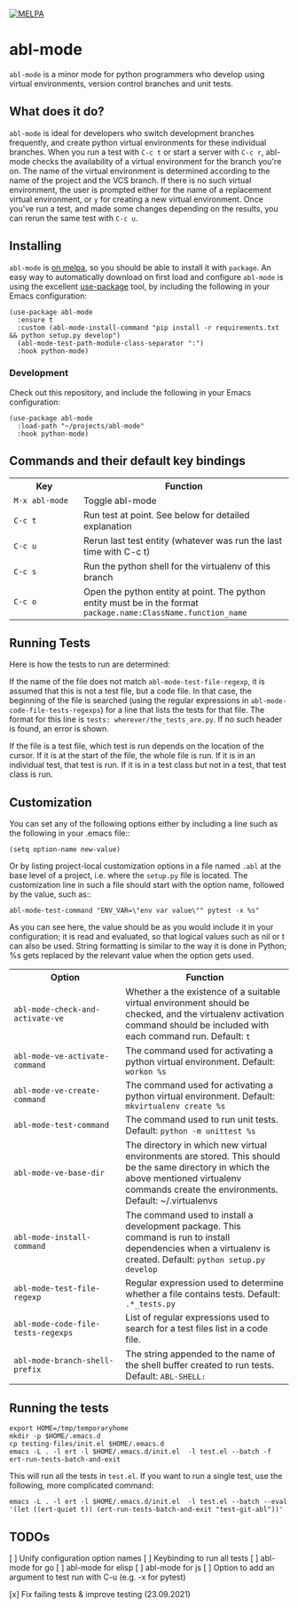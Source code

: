 [![MELPA](https://melpa.org/packages/abl-mode-badge.svg)](https://melpa.org/#/abl-mode)

# abl-mode

`abl-mode` is a minor mode for python programmers who develop using virtual
environments, version control branches and unit tests.

## What does it do?

`abl-mode` is ideal for developers who switch development branches frequently,
and create python virtual environments for these individual branches. When you
run a test with `C-c t` or start a server with `C-c r`, abl-mode checks the
availability of a virtual environment for the branch you're on. The name of the
virtual environment is determined according to the name of the project and the
VCS branch. If there is no such virtual environment, the user is prompted either
for the name of a replacement virtual environment, or `y` for creating a new
virtual environment. Once you've run a test, and made some changes depending on
the results, you can rerun the same test with `C-c u`.

## Installing

`abl-mode` is [on melpa](https://melpa.org/#/abl-mode), so you should be able to
install it with `package`. An easy way to automatically download on first load
and configure `abl-mode` is using the excellent
[use-package](https://github.com/jwiegley/use-package) tool, by including the
following in your Emacs configuration:

```elisp
(use-package abl-mode
  :ensure t
  :custom (abl-mode-install-command "pip install -r requirements.txt && python setup.py develop")
  (abl-mode-test-path-module-class-separator ":")
  :hook python-mode)
```

### Development

Check out this repository, and include the following in your Emacs configuration:

```elisp
(use-package abl-mode
  :load-path "~/projects/abl-mode"
  :hook python-mode)
```

## Commands and their default key bindings

<table>
<tr><th width="25%">Key</th><th>Function</th></tr>
<tr><td><code>M-x abl-mode</code></td><td>Toggle abl-mode</td></tr>
<tr><td><code>C-c t</code></td><td>Run test at point. See below for detailed explanation</td></tr>
<tr><td><code>C-c u</code></td><td>Rerun last test entity (whatever was run the last time with C-c t)</td></tr>
<tr><td><code>C-c s</code></td><td>Run the python shell for the virtualenv of this branch</td></tr>
<tr><td><code>C-c o</code></td><td>Open the python entity at point. The python entity must be in the format <code>package.name:ClassName.function_name</code></td></tr>
</table>

## Running Tests

Here is how the tests to run are determined:

If the name of the file does not match `abl-mode-test-file-regexp`, it is
assumed that this is not a test file, but a code file. In that case, the
beginning of the file is searched (using the regular expressions in
`abl-mode-code-file-tests-regexps`) for a line that lists the tests for that
file. The format for this line is `tests: wherever/the_tests_are.py`. If no
such header is found, an error is shown.

If the file is a test file, which test is run depends on the location of the
cursor. If it is at the start of the file, the whole file is run. If it is in an
individual test, that test is run. If it is in a test class but not in a test,
that test class is run.

## Customization

You can set any of the following options either by including a line such as the
following in your .emacs file::

    (setq option-name new-value)

Or by listing project-local customization options in a file named `.abl` at the
base level of a project, i.e. where the `setup.py` file is located. The
customization line in such a file should start with the option name, followed by
the value, such as::

    abl-mode-test-command "ENV_VAR=\"env var value\"" pytest -x %s"

As you can see here, the value should be as you would include it in your
configuration; it is read and evaluated, so that logical values such as nil or t
can also be used. String formatting is similar to the way it is done in Python;
%s gets replaced by the relevant value when the option gets used.

<table>
<tr><th width="40%">Option</th><th>Function</th></tr>
<tr><td><code>abl-mode-check-and-activate-ve</code></td><td>Whether a the existence of a suitable virtual environment should be checked, and the virtualenv activation command should be included with each command run. Default: <code>t</code></td></tr>

<tr><td><code>abl-mode-ve-activate-command</code></td><td> The command used for activating a python virtual environment. Default: <code>workon %s</code></td></tr>

<tr><td><code>abl-mode-ve-create-command</code></td><td> The command used for activating a python virtual environment. Default: <code>mkvirtualenv create %s</code></td></tr>

<tr><td><code>abl-mode-test-command</code></td><td>The command used to run unit tests. Default: <code>python -m unittest %s</code></td></tr>

<tr><td><code>abl-mode-ve-base-dir</code></td><td>The directory in which new virtual environments are stored. This should be the same directory in which the above mentioned virtualenv commands create the environments. Default: </codde>~/.virtualenvs</code></td></tr>

<tr><td><code>abl-mode-install-command</code></td><td> The command used to install a development package. This command is run to install dependencies when a virtualenv is created. Default: <code>python setup.py develop</code></td></tr>

<tr><td><code>abl-mode-test-file-regexp</code></td><td>Regular expression used to determine whether a file contains tests.  Default: <code>.*_tests.py</code></td></tr>

<tr><td><code>abl-mode-code-file-tests-regexps</code></td><td>List of regular expressions used to search for a test files list in a code file.</td></tr>

<tr><td><code>abl-mode-branch-shell-prefix</code></td><td> The string appended to the name of the shell buffer created to run tests. Default: <code>ABL-SHELL:</code></td></tr>
</table>

## Running the tests

```
export HOME=/tmp/temporaryhome
mkdir -p $HOME/.emacs.d
cp testing-files/init.el $HOME/.emacs.d
emacs -L . -l ert -l $HOME/.emacs.d/init.el  -l test.el --batch -f ert-run-tests-batch-and-exit
```

This will run all the tests in `test.el`. If you want to run a single test, use
the following, more complicated command:

```
emacs -L . -l ert -l $HOME/.emacs.d/init.el  -l test.el --batch --eval '(let ((ert-quiet t)) (ert-run-tests-batch-and-exit "test-git-abl"))'
```

## TODOs

[ ] Unify configuration option names
[ ] Keybinding to run all tests
[ ] abl-mode for go
[ ] abl-mode for elisp
[ ] abl-mode for js
[ ] Option to add an argument to test run with C-u (e.g. -x for pytest)

[x] Fix failing tests & improve testing (23.09.2021)
